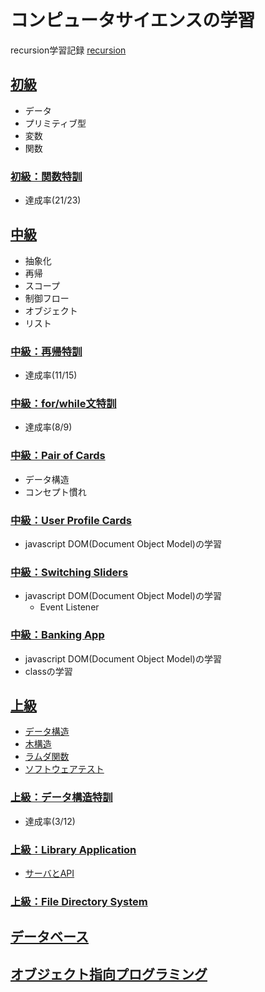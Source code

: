 # コンピュータサイエンスの学習
recursion学習記録
[recursion](https://recursionist.io/dashboard)
## [初級](./level1.js)
- データ
- プリミティブ型
- 変数
- 関数

### [初級：関数特訓](./level1_function.js)
- 達成率(21/23)

## [中級](./level2.js)
- 抽象化
- 再帰
- スコープ
- 制御フロー
- オブジェクト
- リスト

### [中級：再帰特訓](./level2_recursion.js)
- 達成率(11/15)

### [中級：for/while文特訓](./level2_for_while.js)
- 達成率(8/9)

### [中級：Pair of Cards](./level2_pairOfCards.js)
- データ構造
- コンセプト慣れ

### [中級：User Profile Cards](./UserProfileCards)
- javascript DOM(Document Object Model)の学習

### [中級：Switching Sliders](./SwitchingSliders)
- javascript DOM(Document Object Model)の学習
    - Event Listener

### [中級：Banking App](./BankingApp)
- javascript DOM(Document Object Model)の学習
- classの学習

## [上級](./level3.js)
- [データ構造](./データ構造学習.md)
- [木構造](./木構造学習.md)
- [ラムダ関数](./ラムダ関数学習.md)
- [ソフトウェアテスト](./ソフトウェアテスト学習.md)

### [上級：データ構造特訓](./level3_dataStructure.js)
- 達成率(3/12)

### [上級：Library Application](./LibraryApplication)
- [サーバとAPI](./サーバとAPI学習.md)

### [上級：File Directory System](./FileDirectorySystem)

## [データベース](./データベース学習.md)

## [オブジェクト指向プログラミング](./オブジェクト指向プログラミング.md)
